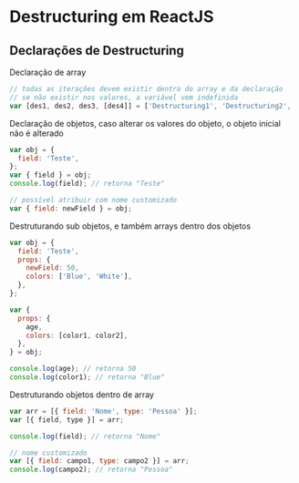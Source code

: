 # Destructuring em ReactJS

## Declarações de Destructuring

Declaração de array

```javascript
// todas as iterações devem existir dentro do array e da declaração
// se não existir nos valores, a variável vem indefinida
var [des1, des2, des3, [des4]] = ['Destructuring1', 'Destructuring2', 'Destructuring3', ['Destructuring4']];
```

Declaração de objetos, caso alterar os valores do objeto, o objeto inicial não é alterado

```javascript
var obj = {
  field: 'Teste',
};
var { field } = obj;
console.log(field); // retorna "Teste"

// possível atribuir com nome customizado
var { field: newField } = obj;
```

Destruturando sub objetos, e também arrays dentro dos objetos

```javascript
var obj = {
  field: 'Teste',
  props: {
    newField: 50,
    colors: ['Blue', 'White'],
  },
};

var {
  props: {
    age,
    colors: [color1, color2],
  },
} = obj;

console.log(age); // retorna 50
console.log(color1); // retorna "Blue"
```

Destruturando objetos dentro de array

```javascript
var arr = [{ field: 'Nome', type: 'Pessoa' }];
var [{ field, type }] = arr;

console.log(field); // retorna "Nome"

// nome customizado
var [{ field: campo1, type: campo2 }] = arr;
console.log(campo2); // retorna "Pessoa"
```
